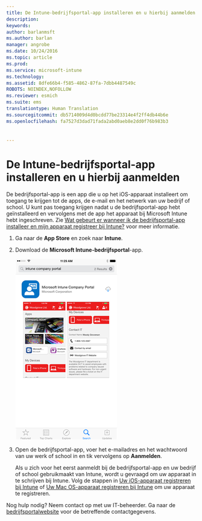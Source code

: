 ```yaml
---
title: De Intune-bedrijfsportal-app installeren en u hierbij aanmelden | Microsoft Docs
description: 
keywords: 
author: barlanmsft
ms.author: barlan
manager: angrobe
ms.date: 10/24/2016
ms.topic: article
ms.prod: 
ms.service: microsoft-intune
ms.technology: 
ms.assetid: 8dfe66b4-f585-4862-87fa-7dbb4487549c
ROBOTS: NOINDEX,NOFOLLOW
ms.reviewer: esmich
ms.suite: ems
translationtype: Human Translation
ms.sourcegitcommit: db5714009d4d0bcdd77be23314e4f2ff4db44b6e
ms.openlocfilehash: fa7527d3dad71fada2abd0aeb8e2dd0f76b983b3


---
```



# <a name="install-and-sign-in-to-the-intune-company-portal-app"></a>De Intune-bedrijfsportal-app installeren en u hierbij aanmelden

De bedrijfsportal-app is een app die u op het iOS-apparaat installeert om toegang te krijgen tot de apps, de e-mail en het netwerk van uw bedrijf of school.  U kunt pas toegang krijgen nadat u de bedrijfsportal-app hebt geïnstalleerd en vervolgens met de app het apparaat bij Microsoft Intune hebt ingeschreven. Zie [Wat gebeurt er wanneer ik de bedrijfsportal-app installeer en mijn apparaat registreer bij Intune?](what-happens-if-you-install-the-company-portal-app-and-enroll-your-device-in-intune-ios.md) voor meer informatie.

1.  Ga naar de **App Store** en zoek naar **Intune**.

2.  Download de **Microsoft Intune-bedrijfsportal**-app.

    ![De Microsoft Intune-bedrijfsportal-app downloaden](./media/ios-cpinstall-1-cpinstore.png)

3.  Open de bedrijfsportal-app, voer het e-mailadres en het wachtwoord van uw werk of school in en tik vervolgens op **Aanmelden**.

    Als u zich voor het eerst aanmeldt bij de bedrijfsportal-app en uw bedrijf of school gebruikmaakt van Intune, wordt u gevraagd om uw apparaat in te schrijven bij Intune. Volg de stappen in [Uw iOS-apparaat registreren bij Intune](enroll-your-device-in-intune-ios.md) of [Uw Mac OS-apparaat registreren bij Intune](enroll-your-device-in-intune-macos.md) om uw apparaat te registreren.

Nog hulp nodig? Neem contact op met uw IT-beheerder. Ga naar de [bedrijfsportalwebsite](http://portal.manage.microsoft.com) voor de betreffende contactgegevens.



<!--HONumber=Dec16_HO3-->


